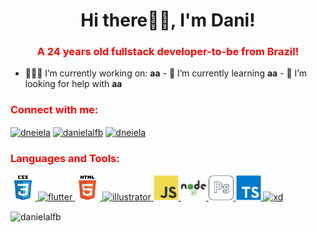 <h1 align="center">Hi there👋🏾, I'm Dani!</h1>
<h3 align="center">A 24 years old fullstack developer-to-be from Brazil!</h3>

<style>
  h3{color: red}
</style>

- 👩🏾‍💻 I’m currently working on: **aa** - 🌱 I’m currently learning **aa** - 🤝
I’m looking for help with **aa**

<h3 align="left">Connect with me:</h3>
<p align="left">
  <a href="https://twitter.com/dneiela" target="blank"
    ><img
      align="center"
      src="https://raw.githubusercontent.com/rahuldkjain/github-profile-readme-generator/neutral-icons/src/images/icons/Social/twitter.svg"
      alt="dneiela"
      height="30"
      width="40"
  /></a>
  <a href="https://linkedin.com/in/danielalfb" target="blank"
    ><img
      align="center"
      src="https://raw.githubusercontent.com/rahuldkjain/github-profile-readme-generator/neutral-icons/src/images/icons/Social/linked-in-alt.svg"
      alt="danielalfb"
      height="30"
      width="40"
  /></a>
  <a href="https://instagram.com/dneiela" target="blank"
    ><img
      align="center"
      src="https://raw.githubusercontent.com/rahuldkjain/github-profile-readme-generator/neutral-icons/src/images/icons/Social/instagram.svg"
      alt="dneiela"
      height="30"
      width="40"
  /></a>
</p>

<h3 align="left">Languages and Tools:</h3>
<p align="left">
  <a href="https://www.w3schools.com/css/" target="_blank">
    <img
      src="https://raw.githubusercontent.com/devicons/devicon/master/icons/css3/css3-original-wordmark.svg"
      alt="css3"
      width="40"
      height="40"
    />
  </a>
  <a href="https://flutter.dev" target="_blank">
    <img
      src="https://www.vectorlogo.zone/logos/flutterio/flutterio-icon.svg"
      alt="flutter"
      width="40"
      height="40"
    />
  </a>
  <a href="https://www.w3.org/html/" target="_blank">
    <img
      src="https://raw.githubusercontent.com/devicons/devicon/master/icons/html5/html5-original-wordmark.svg"
      alt="html5"
      width="40"
      height="40"
    />
  </a>
  <a href="https://www.adobe.com/in/products/illustrator.html" target="_blank">
    <img
      src="https://www.vectorlogo.zone/logos/adobe_illustrator/adobe_illustrator-icon.svg"
      alt="illustrator"
      width="40"
      height="40"
    />
  </a>
  <a
    href="https://developer.mozilla.org/en-US/docs/Web/JavaScript"
    target="_blank"
  >
    <img
      src="https://raw.githubusercontent.com/devicons/devicon/master/icons/javascript/javascript-original.svg"
      alt="javascript"
      width="40"
      height="40"
    />
  </a>
  <a href="https://nodejs.org" target="_blank">
    <img
      src="https://raw.githubusercontent.com/devicons/devicon/master/icons/nodejs/nodejs-original-wordmark.svg"
      alt="nodejs"
      width="40"
      height="40"
    />
  </a>
  <a href="https://www.photoshop.com/en" target="_blank">
    <img
      src="https://raw.githubusercontent.com/devicons/devicon/master/icons/photoshop/photoshop-line.svg"
      alt="photoshop"
      width="40"
      height="40"
    />
  </a>
  <a href="https://www.typescriptlang.org/" target="_blank">
    <img
      src="https://raw.githubusercontent.com/devicons/devicon/master/icons/typescript/typescript-original.svg"
      alt="typescript"
      width="40"
      height="40"
    />
  </a>
  <a href="https://www.adobe.com/products/xd.html" target="_blank">
    <img
      src="https://cdn.worldvectorlogo.com/logos/adobe-xd.svg"
      alt="xd"
      width="40"
      height="40"
    />
  </a>
</p>

<p>
  <img
    align="center"
    src="https://github-readme-stats.vercel.app/api/top-langs?username=danielalfb&show_icons=true&locale=en&layout=compact"
    alt="danielalfb"
  />
</p>
